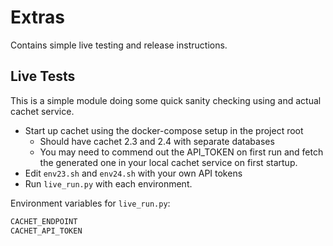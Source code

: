 
# Extras

Contains simple live testing and release instructions.

## Live Tests

This is a simple module doing some quick sanity checking using
and actual cachet service.

* Start up cachet using the docker-compose setup in the project root
  * Should have cachet 2.3 and 2.4 with separate databases
  * You may need to commend out the API_TOKEN on first run and
    fetch the generated one in your local cachet service on first startup.
* Edit `env23.sh` and `env24.sh` with your own API tokens
* Run `live_run.py` with each environment.

Environment variables for `live_run.py`:

```bash
CACHET_ENDPOINT
CACHET_API_TOKEN
```
